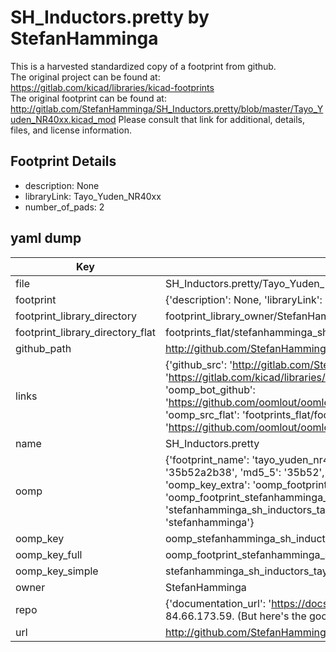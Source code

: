 # SH_Inductors.pretty by StefanHamminga  
This is a harvested standardized copy of a footprint from github.  
The original project can be found at:  
https://gitlab.com/kicad/libraries/kicad-footprints  
The original footprint can be found at:
http://gitlab.com/StefanHamminga/SH_Inductors.pretty/blob/master/Tayo_Yuden_NR40xx.kicad_mod
Please consult that link for additional, details, files, and license information.  
## Footprint Details
* description: None  
* libraryLink: Tayo_Yuden_NR40xx  
* number_of_pads: 2  
## yaml dump  
| Key | Value |  
| --- | --- |  
| file | SH_Inductors.pretty/Tayo_Yuden_NR40xx.kicad_mod |  
| footprint | {'description': None, 'libraryLink': 'Tayo_Yuden_NR40xx', 'number_of_pads': 2} |  
| footprint_library_directory | footprint_library_owner/StefanHamminga_SH_Inductors.pretty |  
| footprint_library_directory_flat | footprints_flat/stefanhamminga_sh_inductors_tayo_yuden_nr40xx/working |  
| github_path | http://github.com/StefanHamminga/SH_Inductors.pretty/blob/master/Tayo_Yuden_NR40xx.kicad_mod |  
| links | {'github_src': 'http://gitlab.com/StefanHamminga/SH_Inductors.pretty/blob/master/Tayo_Yuden_NR40xx.kicad_mod', 'github_src_repo': 'https://gitlab.com/kicad/libraries/kicad-footprints', 'oomp_bot': 'footprints/stefanhamminga_sh_inductors_tayo_yuden_nr40xx/working', 'oomp_bot_github': 'https://github.com/oomlout/oomlout_oomp_footprint_bot/tree/main/footprints/stefanhamminga_sh_inductors_tayo_yuden_nr40xx/working', 'oomp_src_flat': 'footprints_flat/footprints_flat/stefanhamminga_sh_inductors_tayo_yuden_nr40xx/working', 'oomp_src_flat_github': 'https://github.com/oomlout/oomlout_oomp_footprint_src/tree/main/footprints_flat/stefanhamminga_sh_inductors_tayo_yuden_nr40xx/working'} |  
| name | SH_Inductors.pretty |  
| oomp | {'footprint_name': 'tayo_yuden_nr40xx', 'library_name': 'sh_inductors', 'md5': '35b52a2b3806e04aad5949d10296c76e', 'md5_10': '35b52a2b38', 'md5_5': '35b52', 'md5_6': '35b52a', 'oomp_key': 'oomp_stefanhamminga_sh_inductors_tayo_yuden_nr40xx', 'oomp_key_extra': 'oomp_footprint_stefanhamminga_sh_inductors_tayo_yuden_nr40xx', 'oomp_key_full': 'oomp_footprint_stefanhamminga_sh_inductors_tayo_yuden_nr40xx_35b52a', 'oomp_key_simple': 'stefanhamminga_sh_inductors_tayo_yuden_nr40xx', 'original_filename': 'SH_Inductors.pretty/Tayo_Yuden_NR40xx.kicad_mod', 'owner_name': 'stefanhamminga'} |  
| oomp_key | oomp_stefanhamminga_sh_inductors_tayo_yuden_nr40xx |  
| oomp_key_full | oomp_footprint_stefanhamminga_sh_inductors_tayo_yuden_nr40xx |  
| oomp_key_simple | stefanhamminga_sh_inductors_tayo_yuden_nr40xx |  
| owner | StefanHamminga |  
| repo | {'documentation_url': 'https://docs.github.com/rest/overview/resources-in-the-rest-api#rate-limiting', 'message': "API rate limit exceeded for 84.66.173.59. (But here's the good news: Authenticated requests get a higher rate limit. Check out the documentation for more details.)"} |  
| url | http://github.com/StefanHamminga/SH_Inductors.pretty |  

